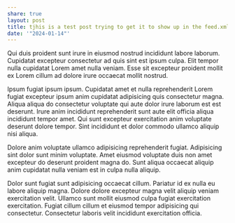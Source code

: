 ```yaml
---
share: true
layout: post
title: tjhis is a test post trying to get it to show up in the feed.xml file
date: '"2024-01-14"'
---
```



Qui duis proident sunt irure in eiusmod nostrud incididunt labore laborum. Cupidatat excepteur consectetur ad quis sint est ipsum culpa. Elit tempor nulla cupidatat Lorem amet nulla veniam. Esse sit excepteur proident mollit ex Lorem cillum ad dolore irure occaecat mollit nostrud.

Ipsum fugiat ipsum ipsum. Cupidatat amet et nulla reprehenderit Lorem fugiat excepteur ipsum anim cupidatat adipisicing quis consectetur magna. Aliqua aliqua do consectetur voluptate qui aute dolor irure laborum est est deserunt. Irure anim incididunt reprehenderit sunt aute elit officia aliqua incididunt tempor amet. Qui sunt excepteur exercitation anim voluptate deserunt dolore tempor. Sint incididunt et dolor commodo ullamco aliquip nisi aliqua.

Dolore anim voluptate ullamco adipisicing reprehenderit fugiat. Adipisicing sint dolor sunt minim voluptate. Amet eiusmod voluptate duis non amet excepteur do deserunt proident magna do. Sunt aliqua occaecat aliquip anim cupidatat nulla veniam est in culpa nulla aliquip.

Dolor sunt fugiat sunt adipisicing occaecat cillum. Pariatur id ex nulla eu labore aliquip magna. Dolore dolore excepteur magna velit aliquip veniam exercitation velit. Ullamco sunt mollit eiusmod culpa fugiat exercitation exercitation. Fugiat cillum cillum et eiusmod tempor adipisicing qui consectetur. Consectetur laboris velit incididunt exercitation officia.

